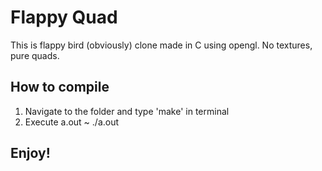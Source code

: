 <h1>Flappy Quad</h1>

<p>This is flappy bird (obviously) clone made in C using opengl. No textures, pure quads.</p>
<h2>How to compile </h2>
<ol>
<li>Navigate to the folder and type 'make' in terminal</li>
<li>Execute a.out ~ ./a.out </li>
</ol>

<h2>Enjoy!</h2>
